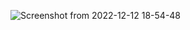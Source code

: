 ![Screenshot from 2022-12-12 18-54-48](https://user-images.githubusercontent.com/102016448/207055992-bbacd5ea-7ef8-487e-bdb1-24447e1dbc53.png)
